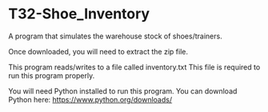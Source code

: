 # T32-Shoe_Inventory
A program that simulates the warehouse stock of shoes/trainers.

Once downloaded, you will need to extract the zip file.

This program reads/writes to a file called inventory.txt
This file is required to run this program properly.

You will need Python installed to run this program.
You can download Python here: https://www.python.org/downloads/
